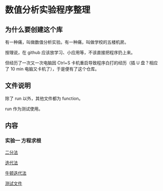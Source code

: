 # 数值分析实验程序整理
## 为什么要创建这个库
有一种痛，叫做数值分析实验。有一种痛，叫做学校的五楼机房。

按理说，在 github 应该放学习、小应用等，不该直接把程序扔上来。

但经历了一次又一次电脑因 Ctrl+S 卡机重启导致程序白打的经历（插 U 盘？相应了 10 min 电脑又卡机了），于是便有了这个仓库。

## 文件说明
除了 run 以外，其他文件都为 function。

run 作为测试使用。

## 内容
### 实验一 方程求根
[二分法](/实验1/bisection_method.m)

[迭代法](/实验1/iteration_method.m)

[牛顿迭代法](/实验1/newton_method.m)

[测试文件](/实验1/run.m)
